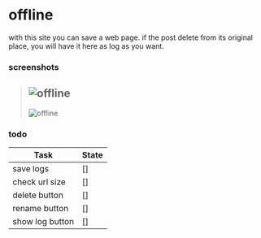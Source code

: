 # offline

with this site you can save a web page. if the post delete
from its original place, you will have it here as log as you want.



### screenshots

> ![offline](https://s6.uupload.ir/files/screenshot_from_2022-07-05_07-38-37_nrsm.png)
> ---
> ![offline](https://s6.uupload.ir/files/screenshot_from_2022-07-05_07-38-56_rl1.png)



### todo

|       Task          |    State   |
|---------------------|------------|
|       save logs     |     []     |
|   check url size    |     []     |
|   delete button     |     []     |
|   rename button     |     []     |
|   show log button   |     []     |
